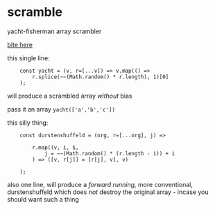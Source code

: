 # scramble
yacht-fisherman array scrambler

[bite here](https://queviva.github.io/scramble/)

this single line:

```
    const yacht = (v, r=[...v]) => v.map(() =>
        r.splice(~~(Math.random() * r.length), 1)[0]
    );
```

will produce a scrambled array _without_ bias

pass it an array `yacht(['a','b','c'])`

this silly thing:
```
    const durstenshuffeld = (org, r=[...org], j) =>
        
        r.map((v, i, $,
            j = ~~(Math.random() * (r.length - i)) + i
        ) => ([v, r[j]] = [r[j], v], v)
        
    );
```
also one line, will produce a _forward running_,
more conventional, durstenshuffeld which does _not_
destroy the original array - incase you
should want such a thing


